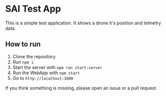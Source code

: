 # SAI Test App
This is a simple test application. It  shows a drone it's position and telmetry data.

## How to run
1. Clone the repository
2. Run `npm i`
3. Start the server with `npm run start:server`
4. Run the WebApp with `npm start`
5. Go to `http://localhost:3000`

If you think something is missing, please open an issue or a pull request.